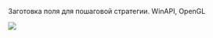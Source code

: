 Заготовка поля для пошаговой стратегии. WinAPI, OpenGL



![]([https://github.com/LeKudesnitsa/Examples/blob/main/C_hexagonal/README.MD])
